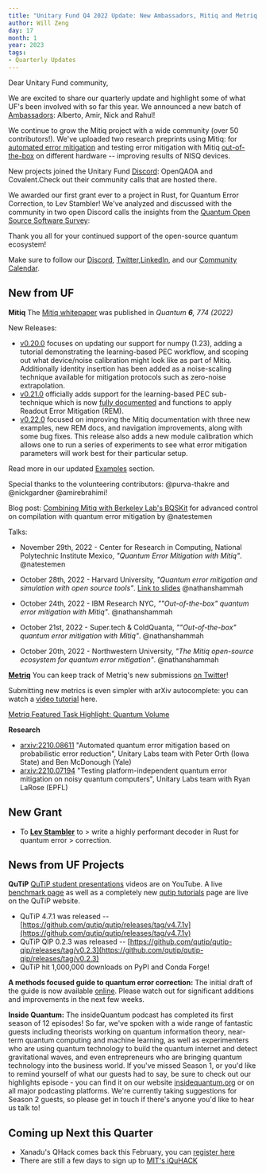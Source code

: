 ```yaml
---
title: "Unitary Fund Q4 2022 Update: New Ambassadors, Mitiq and Metriq updates, research, and project community calls"
author: Will Zeng
day: 17
month: 1
year: 2023
tags:
- Quarterly Updates
---
```


Dear Unitary Fund community,

We are excited to share our quarterly update and highlight some of what
UF's been involved with so far this year. We announced a new batch of
[Ambassadors](https://unitary.foundation/posts/2022_ambassadors.html):
Alberto, Amir, Nick and Rahul!

We continue to grow the Mitiq project with a wide community (over 50
contributors!). We've uploaded two research preprints using Mitiq: for
[automated error mitigation](https://arxiv.org/abs/2210.08611)
and testing error mitigation with Mitiq
[out-of-the-box](https://arxiv.org/abs/2210.07194) on different
hardware -- improving results of NISQ devices.

New projects joined the Unitary Fund
[Discord](https://discord.com/invite/JqVGmpkP96): OpenQAOA and
Covalent.Check out their community calls that are hosted there.

We awarded our first grant ever to a project in Rust, for Quantum Error
Correction, to Lev Stambler! We've analyzed and discussed with the community in two open
Discord calls the insights from the [Quantum Open Source Software
Survey](https://unitary.foundation/posts/2022_survey_results.html):

Thank you all for your continued support of the open-source quantum
ecosystem!

Make sure to follow our
[Discord](https://discord.com/invite/JqVGmpkP96),
[Twitter](https://twitter.com/unitaryfund),[LinkedIn](https://www.linkedin.com/company/unitary-fund/),
and our [Community
Calendar](https://calendar.google.com/calendar/u/0/embed?src=c_mgqdq6hj2isi4d6h467kfqvg60@group.calendar.google.com).

## New from UF

**Mitiq**
The [Mitiq whitepaper](https://arxiv.org/abs/2009.04417) was published in *Quantum **6**, 774 (2022)*

New Releases:
- [v0.20.0](https://github.com/unitaryfoundation/mitiq/releases/tag/v0.20.0) focuses on updating our support for numpy (1.23), adding a tutorial demonstrating the learning-based PEC workflow, and scoping out what device/noise calibration might look like as part of Mitiq. Additionally identity insertion has been added as a noise-scaling technique available for mitigation protocols such as zero-noise extrapolation.
- [v0.21.0](https://github.com/unitaryfoundation/mitiq/releases/tag/v0.21.0) officially adds support for the learning-based PEC sub-technique which is now [fully documented](https://mitiq.readthedocs.io/en/latest/guide/pec-3-options.html#applying-learning-based-pec) and functions to apply Readout Error Mitigation (REM).
- [v0.22.0](https://github.com/unitaryfoundation/mitiq/releases/tag/v0.22.0) focused on improving the Mitiq documentation with three new examples, new REM docs, and navigation improvements, along with some bug fixes. This release also adds a new module calibration which allows one to run a series of experiments to see what error mitigation parameters will work best for their particular setup.

Read more in our updated [Examples](https://mitiq.readthedocs.io/en/stable/examples/examples.html) section.

Special thanks to the volunteering contributors: \@purva-thakre and \@nickgardner \@amirebrahimi!

Blog post: [Combining Mitiq with Berkeley Lab's BQSKit](https://unitary.foundation/posts/bqskit.html) for advanced control on compilation with quantum error mitigation by \@natestemen

Talks:
- November 29th, 2022 - Center for Research in Computing, National Polytechnic Institute Mexico, *\"Quantum Error Mitigation with Mitiq\"*. \@natestemen

-  October 28th, 2022 - Harvard University, *\"Quantum error mitigation and simulation with open source tools\"*. [Link to slides](https://docs.google.com/presentation/d/1uUxY7dW8v5Di_xN9OteednKFF1E_OLpxwzvve7psh24/edit?usp=sharing) \@nathanshammah

- October 24th, 2022 - IBM Research NYC, *\""Out-of-the-box" quantum error mitigation with Mitiq\"*. \@nathanshammah

- October 21st, 2022 - Super.tech & ColdQuanta, *\""Out-of-the-box" quantum error mitigation with Mitiq\"*. \@nathanshammah

-  October 20th, 2022 - Northwestern University, *\"The Mitiq open-source ecosystem for quantum error mitigation\"*. \@nathanshammah


[**Metriq**](https://metriq.info/) You can keep track of Metriq's new submissions [on Twitter](https://twitter.com/MetriqInfo)!

Submitting new metrics is even simpler with arXiv autocomplete: you can watch a [video tutorial](https://www.youtube.com/watch?v=XjLeutpo3v0) here.

[Metriq Featured Task Highlight: Quantum Volume](https://unitary.foundation/posts/metriq_quantum_volume.html)

**Research**
- [arxiv\:2210.08611](https://arxiv.org/abs/2210.08611) "Automated quantum error mitigation based on probabilistic error reduction", Unitary Labs team with Peter Orth (Iowa State) and Ben McDonough (Yale)
- [arxiv\:2210.07194](https://arxiv.org/abs/2210.07194) "Testing platform-independent quantum error mitigation on noisy quantum computers", Unitary Labs team with Ryan LaRose (EPFL)

## New Grant
- To [**Lev Stambler**](https://github.com/Lev-Stambler) to
        > write a highly performant decoder in Rust for quantum error
        > correction.

## News from UF Projects
**QuTiP** [QuTiP student presentations](https://www.youtube.com/watch?v=cCzohbNxweM) videos are on YouTube. A live [benchmark page](https://qutip.org/qutip-benchmark/) as well as a completely new [qutip tutorials](https://qutip.org/qutip-tutorials/) page are live on the QuTiP website.
- QuTiP 4.7.1 was released -- [https://github.com/qutip/qutip/releases/tag/v4.7.1v](https://github.com/qutip/qutip/releases/tag/v4.7.1v)
- QuTiP QIP 0.2.3 was released -- [https://github.com/qutip/qutip-qip/releases/tag/v0.2.3](https://github.com/qutip/qutip-qip/releases/tag/v0.2.3)
- QuTiP hit 1,000,000 downloads on PyPI and Conda Forge!

**A methods focused guide to quantum error correction:** The initial draft of the guide is now available [online](https://abdullahkhalid.com/qecft/). Please watch out for significant additions and improvements in the next few weeks.

**Inside Quantum:** The insideQuantum podcast has completed its first season of 12 episodes! So far, we've spoken with a wide range of fantastic guests including theorists working on quantum information theory, near-term quantum computing and machine learning, as well as experimenters who are using quantum technology to build the quantum internet and detect gravitational waves, and even entrepreneurs who are bringing quantum technology into the business world. If you've missed Season 1, or you'd like to remind yourself of what our guests had to say, be sure to check out our highlights episode - you can find it on our website [insidequantum.org](http://insidequantum.org/) or on all major podcasting platforms. We\'re currently taking suggestions for Season 2 guests, so please get in touch if there's anyone you'd like to hear us talk to!

## Coming up Next this Quarter
- Xanadu's QHack comes back this February, you can [register here](https://qhack.ai/)
- There are still a few days to sign up to [MIT's iQuHACK](https://www.iquise.mit.edu/iQuHACK/2023-01-27)
